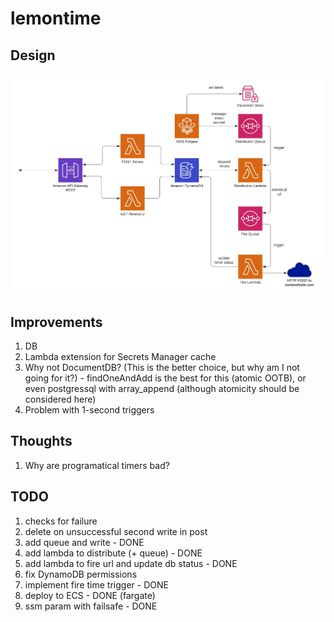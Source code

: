 # lemontime

## Design

![lemontime design diagram](assets/lemontime_design.jpeg 'Design Diagram')

## Improvements

1. DB
1. Lambda extension for Secrets Manager cache
1. Why not DocumentDB? (This is the better choice, but why am I not going for it?) - findOneAndAdd is the best for this (atomic OOTB), or even postgressql with array_append (although atomicity should be considered here)
1. Problem with 1-second triggers

## Thoughts

1. Why are programatical timers bad?

## TODO

1. checks for failure
1. delete on unsuccessful second write in post
1. add queue and write - DONE
1. add lambda to distribute (+ queue) - DONE
1. add lambda to fire url and update db status - DONE
1. fix DynamoDB permissions
1. implement fire time trigger - DONE
1. deploy to ECS - DONE (fargate)
1. ssm param with failsafe - DONE
